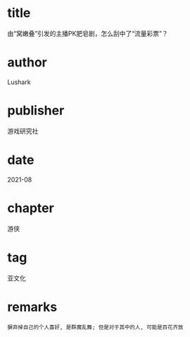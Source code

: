 # title
由“窝嫩叠”引发的主播PK肥皂剧，怎么刮中了“流量彩票”？

# author
Lushark

# publisher
游戏研究社

# date
2021-08

# chapter
游侠

# tag
亚文化

# remarks
`摒弃掉自己的个人喜好, 是群魔乱舞; 但是对于其中的人, 可能是百花齐放`
